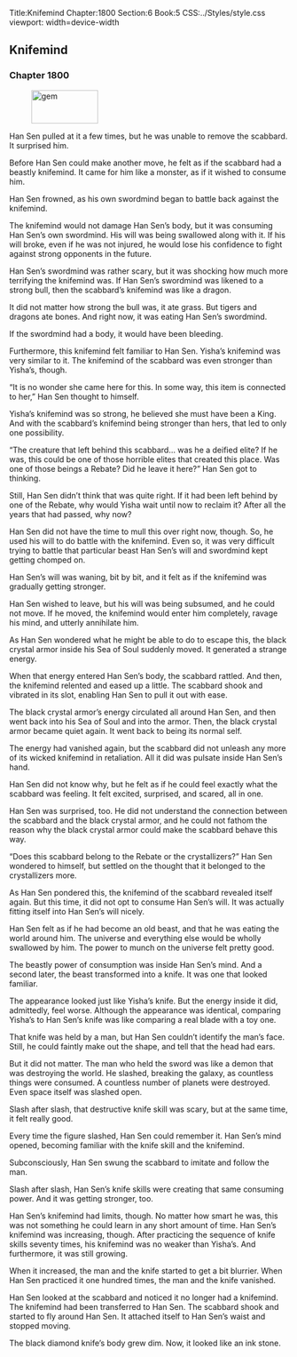 Title:Knifemind 
Chapter:1800 
Section:6 
Book:5 
CSS:../Styles/style.css 
viewport: width=device-width
  
## Knifemind
### Chapter 1800 
<figure>
	<img src="../Images/gem.gif" alt="gem" id="gem" width="120" height="60" />
</figure>
  

  
  Han Sen pulled at it a few times, but he was unable to remove the scabbard. It surprised him.

Before Han Sen could make another move, he felt as if the scabbard had a beastly knifemind. It came for him like a monster, as if it wished to consume him.

Han Sen frowned, as his own swordmind began to battle back against the knifemind.

The knifemind would not damage Han Sen’s body, but it was consuming Han Sen’s own swordmind. His will was being swallowed along with it. If his will broke, even if he was not injured, he would lose his confidence to fight against strong opponents in the future.

Han Sen’s swordmind was rather scary, but it was shocking how much more terrifying the knifemind was. If Han Sen’s swordmind was likened to a strong bull, then the scabbard’s knifemind was like a dragon.

It did not matter how strong the bull was, it ate grass. But tigers and dragons ate bones. And right now, it was eating Han Sen’s swordmind.

If the swordmind had a body, it would have been bleeding.

Furthermore, this knifemind felt familiar to Han Sen. Yisha’s knifemind was very similar to it. The knifemind of the scabbard was even stronger than Yisha’s, though.

“It is no wonder she came here for this. In some way, this item is connected to her,” Han Sen thought to himself.

Yisha’s knifemind was so strong, he believed she must have been a King. And with the scabbard’s knifemind being stronger than hers, that led to only one possibility.

“The creature that left behind this scabbard… was he a deified elite? If he was, this could be one of those horrible elites that created this place. Was one of those beings a Rebate? Did he leave it here?” Han Sen got to thinking.

Still, Han Sen didn’t think that was quite right. If it had been left behind by one of the Rebate, why would Yisha wait until now to reclaim it? After all the years that had passed, why now?

Han Sen did not have the time to mull this over right now, though. So, he used his will to do battle with the knifemind. Even so, it was very difficult trying to battle that particular beast Han Sen’s will and swordmind kept getting chomped on.

Han Sen’s will was waning, bit by bit, and it felt as if the knifemind was gradually getting stronger.

Han Sen wished to leave, but his will was being subsumed, and he could not move. If he moved, the knifemind would enter him completely, ravage his mind, and utterly annihilate him.

As Han Sen wondered what he might be able to do to escape this, the black crystal armor inside his Sea of Soul suddenly moved. It generated a strange energy.

When that energy entered Han Sen’s body, the scabbard rattled. And then, the knifemind relented and eased up a little. The scabbard shook and vibrated in its slot, enabling Han Sen to pull it out with ease.

The black crystal armor’s energy circulated all around Han Sen, and then went back into his Sea of Soul and into the armor. Then, the black crystal armor became quiet again. It went back to being its normal self.

The energy had vanished again, but the scabbard did not unleash any more of its wicked knifemind in retaliation. All it did was pulsate inside Han Sen’s hand.

Han Sen did not know why, but he felt as if he could feel exactly what the scabbard was feeling. It felt excited, surprised, and scared, all in one.

Han Sen was surprised, too. He did not understand the connection between the scabbard and the black crystal armor, and he could not fathom the reason why the black crystal armor could make the scabbard behave this way.

“Does this scabbard belong to the Rebate or the crystallizers?” Han Sen wondered to himself, but settled on the thought that it belonged to the crystallizers more.

As Han Sen pondered this, the knifemind of the scabbard revealed itself again. But this time, it did not opt to consume Han Sen’s will. It was actually fitting itself into Han Sen’s will nicely.

Han Sen felt as if he had become an old beast, and that he was eating the world around him. The universe and everything else would be wholly swallowed by him. The power to munch on the universe felt pretty good.

The beastly power of consumption was inside Han Sen’s mind. And a second later, the beast transformed into a knife. It was one that looked familiar.

The appearance looked just like Yisha’s knife. But the energy inside it did, admittedly, feel worse. Although the appearance was identical, comparing Yisha’s to Han Sen’s knife was like comparing a real blade with a toy one.

That knife was held by a man, but Han Sen couldn’t identify the man’s face. Still, he could faintly make out the shape, and tell that the head had ears.

But it did not matter. The man who held the sword was like a demon that was destroying the world. He slashed, breaking the galaxy, as countless things were consumed. A countless number of planets were destroyed. Even space itself was slashed open.

Slash after slash, that destructive knife skill was scary, but at the same time, it felt really good.

Every time the figure slashed, Han Sen could remember it. Han Sen’s mind opened, becoming familiar with the knife skill and the knifemind.

Subconsciously, Han Sen swung the scabbard to imitate and follow the man.

Slash after slash, Han Sen’s knife skills were creating that same consuming power. And it was getting stronger, too.

Han Sen’s knifemind had limits, though. No matter how smart he was, this was not something he could learn in any short amount of time. Han Sen’s knifemind was increasing, though. After practicing the sequence of knife skills seventy times, his knifemind was no weaker than Yisha’s. And furthermore, it was still growing.

When it increased, the man and the knife started to get a bit blurrier. When Han Sen practiced it one hundred times, the man and the knife vanished.

Han Sen looked at the scabbard and noticed it no longer had a knifemind. The knifemind had been transferred to Han Sen. The scabbard shook and started to fly around Han Sen. It attached itself to Han Sen’s waist and stopped moving.

The black diamond knife’s body grew dim. Now, it looked like an ink stone.
